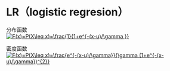 # LR（logistic regresion）

分布函数  
<a href="https://www.codecogs.com/eqnedit.php?latex=F(x)=P(X\leq&space;x)=\frac{1}{1&plus;e^{-(x-u)/\gamma&space;}}" target="_blank"><img src="https://latex.codecogs.com/gif.latex?F(x)=P(X\leq&space;x)=\frac{1}{1&plus;e^{-(x-u)/\gamma&space;}}" title="F(x)=P(X\leq x)=\frac{1}{1+e^{-(x-u)/\gamma }}" /></a>

密度函数  
<a href="https://www.codecogs.com/eqnedit.php?latex=F(x)=P(X\leq&space;x)=\frac{e^{-(x-u)/\gamma}}{\gamma&space;(1&plus;e^{-(x-u)/\gamma})^{2}}" target="_blank"><img src="https://latex.codecogs.com/png.latex?F(x)=P(X\leq&space;x)=\frac{e^{-(x-u)/\gamma}}{\gamma&space;(1&plus;e^{-(x-u)/\gamma})^{2}}" title="F(x)=P(X\leq x)=\frac{e^{-(x-u)/\gamma}}{\gamma (1+e^{-(x-u)/\gamma})^{2}}" /></a>  

